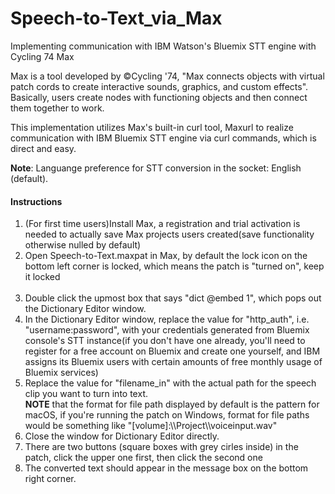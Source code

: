 # Speech-to-Text_via_Max
Implementing communication with IBM Watson's Bluemix STT engine with Cycling 74 Max

<p>Max is a tool developed by &copy;Cycling '74, "Max connects objects with virtual patch cords to create interactive sounds, graphics, and custom effects". Basically, users create nodes with functioning objects and then connect them together to work.</p>

<p>This implementation utilizes Max's built-in curl tool, Maxurl to realize communication with IBM Bluemix STT engine via curl commands, which is direct and easy.</p>

<p><b>Note</b>: Languange preference for STT conversion in the socket: English (default).</p>

<h4>Instructions</h4>
<ol>
    <li>(For first time users)Install Max, a registration and trial activation is needed to actually save Max projects users created(save functionality otherwise nulled by default)</li>
    <li>Open Speech-to-Text.maxpat in Max, by default the lock icon on the bottom left corner is locked, which means the patch is "turned on", keep it locked</li>
    <li>Double click the upmost box that says "dict @embed 1", which pops out the Dictionary Editor window.</li>
    <li>In the Dictionary Editor window, replace the value for "http_auth", i.e. "username:password", with your credentials generated from Bluemix console's STT instance(if you don't have one already, you'll need to register for a free account on Bluemix and create one yourself, and IBM assigns its Bluemix users with certain amounts of free monthly usage of Bluemix services)</li>
    <li>Replace the value for "filename_in" with the actual path for the speech clip you want to turn into text.<br/>
<b>NOTE</b> that the format for file path displayed by default is the pattern for macOS, if you're running the patch on Windows, format for file paths would be something like "[volume]:\\Project\\voiceinput.wav"</li>
    <li>Close the window for Dictionary Editor directly.</li>
    <li>There are two buttons (square boxes with grey cirles inside) in the patch, click the upper one first, then click the second one</li>
    <li>The converted text should appear in the message box on the bottom right corner.</li>

